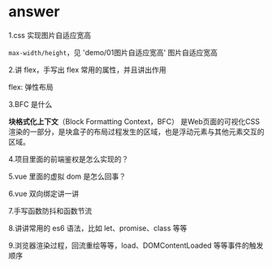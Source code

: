 # answer

1.css 实现图片自适应宽高

`max-width/height`，见 'demo/01图片自适应宽高' 图片自适应宽高

2.讲 flex，手写出 flex 常用的属性，并且讲出作用

flex: 弹性布局

3.BFC 是什么

**块格式化上下文**（Block Formatting Context，BFC） 是Web页面的可视化CSS渲染的一部分，是块盒子的布局过程发生的区域，也是浮动元素与其他元素交互的区域。

4.项目里面的前端鉴权是怎么实现的？

5.vue 里面的虚拟 dom 是怎么回事？

6.vue 双向绑定讲一讲

7.手写函数防抖和函数节流

8.讲讲常用的 es6 语法，比如 let、promise、class 等等

9.浏览器渲染过程，回流重绘等等，load、DOMContentLoaded 等等事件的触发顺序
